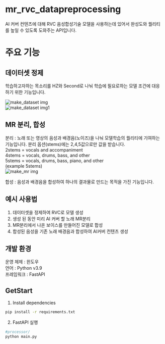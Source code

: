 # mr_rvc_datapreprocessing
AI 커버 컨텐츠에 대해 RVC 음성합성기술 모델을 사용하는데 있어서
완성도와 퀄리티를 높일 수 있도록 도와주는 API입니다.

# 주요 기능

## 데이터셋 정제
학습하고자하는 목소리를 HZ와 Second로 나눠 학습에 필요로하는 모델 조건에 대응하기 위한 기능입니다.</br>

![make_dataset img](https://github.com/CalaMiTY0311/mr_rvc_datapreprocessing/assets/64539279/0bd808ad-4216-4173-b548-ba7f5369e808)</br>
![make_dataset img1](https://github.com/CalaMiTY0311/mr_rvc_datapreprocessing/assets/64539279/ca1fe5a1-ea51-4cf5-b561-b524a6e06290)

## MR 분리, 합성
분리 : 노래 또는 영상의 음성과 배경음(노이즈)을 나눠 모델학습의 퀄리티에 기여하는 기능입니다.
분리 옵션(stems)에는 2,4,5값으로만 값을 받습니다.</br>
2stems = vocals and accompaniment</br>
4stems = vocals, drums, bass, and other</br>
5stems = vocals, drums, bass, piano, and other</br>
(example 5stems)</br>
![make_mr img](https://github.com/CalaMiTY0311/mr_rvc_datapreprocessing/assets/64539279/103788cf-8c62-4ff6-8c17-499c9b4ac99d)</br>

합성 : 음성과 배경음을 합성하여 하나의 결과물로 만드는 목적을 가진 기능입니다.

## 예시 사용법
1. 데이터셋을 정제하여 RVC로 모델 생성
2. 생성 된 동안 미리 AI 커버 할 노래 MR분리
3. MR분리에서 나온 보이스를 만들어진 모델로 합성
4. 합성된 음성을 기존 노래 배경음과 합성하여 AI커버 컨텐츠 생성

## 개발 환경

운영 체제 : 윈도우</br>
언어 : Python v3.9</br>
프레임워크 : FastAPI</br>

## GetStart

1. Install dependencies
```zsh
pip install -r requirements.txt
```
2. FastAPI 실행
```zsh
#processor/
python main.py
```
